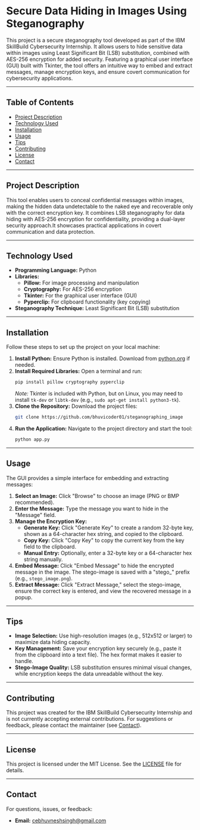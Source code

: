 # Secure Data Hiding in Images Using Steganography

This project is a secure steganography tool developed as part of the IBM SkillBuild Cybersecurity Internship. It allows users to hide sensitive data within images using Least Significant Bit (LSB) substitution, combined with AES-256 encryption for added security. Featuring a graphical user interface (GUI) built with Tkinter, the tool offers an intuitive way to embed and extract messages, manage encryption keys, and ensure covert communication for cybersecurity applications.

---

## Table of Contents
- [Project Description](#project-description)
- [Technology Used](#technology-used)
- [Installation](#installation)
- [Usage](#usage)
- [Tips](#tips)
- [Contributing](#contributing)
- [License](#license)
- [Contact](#contact)

---

## Project Description
This tool enables users to conceal confidential messages within images, making the hidden data undetectable to the naked eye and recoverable only with the correct encryption key. It combines LSB steganography for data hiding with AES-256 encryption for confidentiality, providing a dual-layer security approach.It showcases practical applications in covert communication and data protection.

---

## Technology Used
- **Programming Language:** Python  
- **Libraries:**  
  - **Pillow:** For image processing and manipulation  
  - **Cryptography:** For AES-256 encryption  
  - **Tkinter:** For the graphical user interface (GUI)  
  - **Pyperclip:** For clipboard functionality (key copying)  
- **Steganography Technique:** Least Significant Bit (LSB) substitution  

---

## Installation
Follow these steps to set up the project on your local machine:

1. **Install Python:** Ensure Python is installed. Download from [python.org](https://www.python.org/downloads/) if needed.
2. **Install Required Libraries:** Open a terminal and run:
   ```bash
   pip install pillow cryptography pyperclip
   ```
   *Note:* Tkinter is included with Python, but on Linux, you may need to install `tk-dev` or `libtk-dev` (e.g., `sudo apt-get install python3-tk`).
3. **Clone the Repository:** Download the project files:
   ```bash
   git clone https://github.com/bhuvicoder01/steganographing_image
   ```
4. **Run the Application:** Navigate to the project directory and start the tool:
   ```bash
   python app.py
   ```

---

## Usage
The GUI provides a simple interface for embedding and extracting messages:

1. **Select an Image:** Click "Browse" to choose an image (PNG or BMP recommended).
2. **Enter the Message:** Type the message you want to hide in the "Message" field.
3. **Manage the Encryption Key:**
   - **Generate Key:** Click "Generate Key" to create a random 32-byte key, shown as a 64-character hex string, and copied to the clipboard.
   - **Copy Key:** Click "Copy Key" to copy the current key from the key field to the clipboard.
   - **Manual Entry:** Optionally, enter a 32-byte key or a 64-character hex string manually.
4. **Embed Message:** Click "Embed Message" to hide the encrypted message in the image. The stego-image is saved with a "stego_" prefix (e.g., `stego_image.png`).
5. **Extract Message:** Click "Extract Message," select the stego-image, ensure the correct key is entered, and view the recovered message in a popup.

---

## Tips
- **Image Selection:** Use high-resolution images (e.g., 512x512 or larger) to maximize data hiding capacity.
- **Key Management:** Save your encryption key securely (e.g., paste it from the clipboard into a text file). The hex format makes it easier to handle.
- **Stego-Image Quality:** LSB substitution ensures minimal visual changes, while encryption keeps the data unreadable without the key.

---

## Contributing
This project was created for the IBM SkillBuild Cybersecurity Internship and is not currently accepting external contributions. For suggestions or feedback, please contact the maintainer (see [Contact](#contact)).

---

## License
This project is licensed under the MIT License. See the [LICENSE](LICENSE) file for details.

---

## Contact
For questions, issues, or feedback:
- **Email:** cebhuvneshsingh@gmail.com
